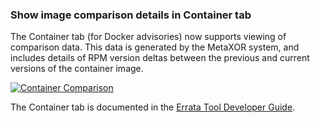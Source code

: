 ### Show image comparison details in Container tab

The Container tab (for Docker advisories) now supports viewing of
comparison data. This data is generated by the MetaXOR system, and
includes details of RPM version deltas between the previous and
current versions of the container image.

[![Container Comparison](images/3.14.3/bug1421545_container_comparison.png)](images/3.14.3/bug1421545_container_comparison.png)

The Container tab is documented in the
[Errata Tool Developer Guide](/developer-guide/docker-docker-support.html#docker-container-content).
